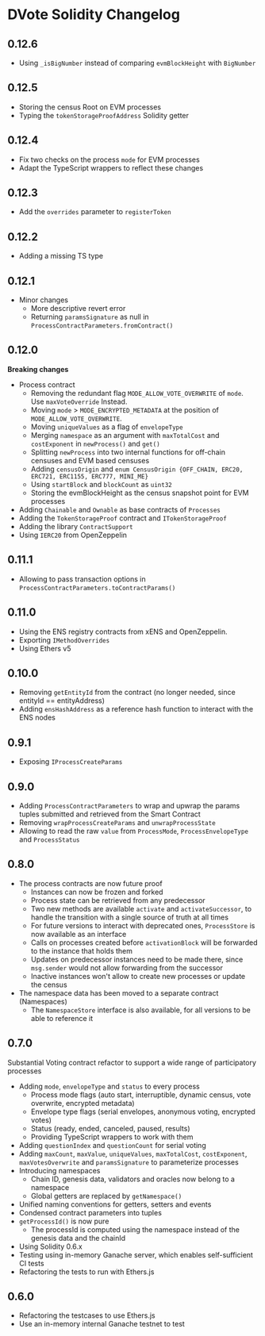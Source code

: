 # DVote Solidity Changelog

## 0.12.6

- Using `_isBigNumber` instead of comparing `evmBlockHeight` with `BigNumber`

## 0.12.5

- Storing the census Root on EVM processes
- Typing the `tokenStorageProofAddress` Solidity getter

## 0.12.4

- Fix two checks on the process `mode` for EVM processes
- Adapt the TypeScript wrappers to reflect these changes

## 0.12.3

- Add the `overrides` parameter to `registerToken`

## 0.12.2

- Adding a missing TS type

## 0.12.1

- Minor changes
  - More descriptive revert error
  - Returning `paramsSignature` as null in `ProcessContractParameters.fromContract()`

## 0.12.0

**Breaking changes**
- Process contract
  - Removing the redundant flag `MODE_ALLOW_VOTE_OVERWRITE` of `mode`. Use `maxVoteOverride` Instead.
  - Moving `mode` > `MODE_ENCRYPTED_METADATA` at the position of `MODE_ALLOW_VOTE_OVERWRITE`.
  - Moving `uniqueValues` as a flag of `envelopeType`
  - Merging `namespace` as an argument with `maxTotalCost` and `costExponent` in `newProcess()` and `get()`
  - Splitting `newProcess` into two internal functions for off-chain censuses and EVM based censuses
  - Adding `censusOrigin` and `enum CensusOrigin {OFF_CHAIN, ERC20, ERC721, ERC1155, ERC777, MINI_ME}`
  - Using `startBlock` and `blockCount` as `uint32`
  - Storing the evmBlockHeight as the census snapshot point for EVM processes
- Adding `Chainable` and `Ownable` as base contracts of `Processes`
- Adding the `TokenStorageProof` contract and `ITokenStorageProof`
- Adding the library `ContractSupport`
- Using `IERC20` from OpenZeppelin

## 0.11.1

- Allowing to pass transaction options in `ProcessContractParameters.toContractParams()`

## 0.11.0

- Using the ENS registry contracts from xENS and OpenZeppelin. 
- Exporting `IMethodOverrides`
- Using Ethers v5

## 0.10.0

- Removing `getEntityId` from the contract (no longer needed, since entityId == entityAddress)
- Adding `ensHashAddress` as a reference hash function to interact with the ENS nodes

## 0.9.1

- Exposing `IProcessCreateParams`

## 0.9.0

- Adding `ProcessContractParameters` to wrap and upwrap the params tuples submitted and retrieved from the Smart Contract
- Removing `wrapProcessCreateParams` and `unwrapProcessState`
- Allowing to read the raw `value` from `ProcessMode`, `ProcessEnvelopeType` and `ProcessStatus`

## 0.8.0

- The process contracts are now future proof
  - Instances can now be frozen and forked
  - Process state can be retrieved from any predecessor
  - Two new methods are available `activate` and `activateSuccessor`, to handle the transition with a single source of truth at all times
  - For future versions to interact with deprecated ones, `ProcessStore` is now available as an interface
  - Calls on processes created before `activationBlock` will be forwarded to the instance that holds them
  - Updates on predecessor instances need to be made there, since `msg.sender` would not allow forwarding from the successor
  - Inactive instances won't allow to create new processes or update the census
- The namespace data has been moved to a separate contract (Namespaces)
  - The `NamespaceStore` interface is also available, for all versions to be able to reference it

## 0.7.0

Substantial Voting contract refactor to support a wide range of participatory processes

- Adding `mode`, `envelopeType` and `status` to every process
    - Process mode flags (auto start, interruptible, dynamic census, vote overwrite, encrypted metadata)
    - Envelope type flags (serial envelopes, anonymous voting, encrypted votes)
    - Status (ready, ended, canceled, paused, results)
    - Providing TypeScript wrappers to work with them
- Adding `questionIndex` and `questionCount` for serial voting
- Adding `maxCount`, `maxValue`, `uniqueValues`, `maxTotalCost`, `costExponent`, `maxVotesOverwrite` and `paramsSignature` to parameterize processes
- Introducing namespaces
  - Chain ID, genesis data, validators and oracles now belong to a namespace
  - Global getters are replaced by `getNamespace()`
- Unified naming conventions for getters, setters and events
- Condensed contract parameters into tuples
- `getProcessId()` is now pure
  - The processId is computed using the namespace instead of the genesis data and the chainId
- Using Solidity 0.6.x
- Testing using in-memory Ganache server, which enables self-sufficient CI tests
- Refactoring the tests to run with Ethers.js

## 0.6.0

- Refactoring the testcases to use Ethers.js
- Use an in-memory internal Ganache testnet to test

